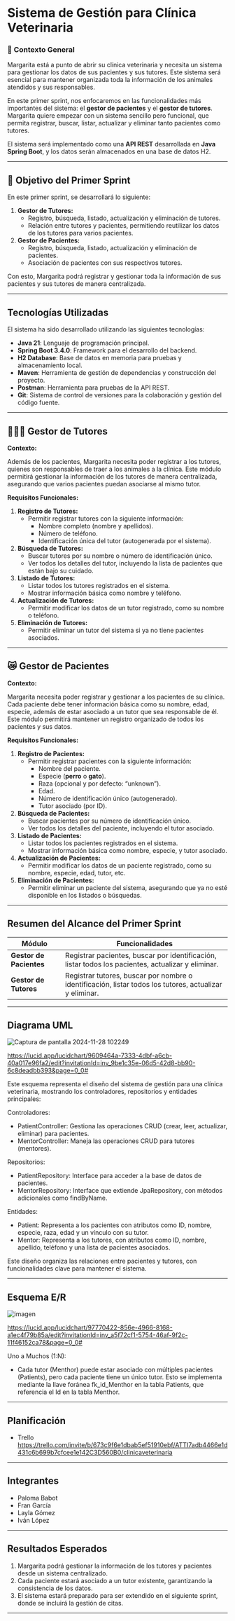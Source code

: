 # Sistema de Gestión para Clínica Veterinaria

### 🏁 **Contexto General**

Margarita está a punto de abrir su clínica veterinaria y necesita un sistema para gestionar los datos de sus pacientes y sus tutores. Este sistema será esencial para mantener organizada toda la información de los animales atendidos y sus responsables.

En este primer sprint, nos enfocaremos en las funcionalidades más importantes del sistema: el **gestor de pacientes** y el **gestor de tutores**. Margarita quiere empezar con un sistema sencillo pero funcional, que permita registrar, buscar, listar, actualizar y eliminar tanto pacientes como tutores.

El sistema será implementado como una **API REST** desarrollada en **Java Spring Boot**, y los datos serán almacenados en una base de datos H2.

---

## 👀 **Objetivo del Primer Sprint**

En este primer sprint, se desarrollará lo siguiente:

1. **Gestor de Tutores:**
    - Registro, búsqueda, listado, actualización y eliminación de tutores.
    - Relación entre tutores y pacientes, permitiendo reutilizar los datos de los tutores para varios pacientes.
2. **Gestor de Pacientes:**
    - Registro, búsqueda, listado, actualización y eliminación de pacientes.
    - Asociación de pacientes con sus respectivos tutores.

Con esto, Margarita podrá registrar y gestionar toda la información de sus pacientes y sus tutores de manera centralizada.

---

## **Tecnologías Utilizadas**

El sistema ha sido desarrollado utilizando las siguientes tecnologías:

- **Java 21**: Lenguaje de programación principal.
- **Spring Boot 3.4.0**: Framework para el desarrollo del backend.
- **H2 Database**: Base de datos en memoria para pruebas y almacenamiento local.
- **Maven**: Herramienta de gestión de dependencias y construcción del proyecto.
- **Postman**: Herramienta para pruebas de la API REST.
- **Git**: Sistema de control de versiones para la colaboración y gestión del código fuente.

---

## 🧑🏽‍🦰 **Gestor de Tutores**

**Contexto:**

Además de los pacientes, Margarita necesita poder registrar a los tutores, quienes son responsables de traer a los animales a la clínica. Este módulo permitirá gestionar la información de los tutores de manera centralizada, asegurando que varios pacientes puedan asociarse al mismo tutor.

**Requisitos Funcionales:**

1. **Registro de Tutores:**
    - Permitir registrar tutores con la siguiente información:
        - Nombre completo (nombre y apellidos).
        - Número de teléfono.
        - Identificación única del tutor (autogenerada por el sistema).
2. **Búsqueda de Tutores:**
    - Buscar tutores por su nombre o número de identificación único.
    - Ver todos los detalles del tutor, incluyendo la lista de pacientes que están bajo su cuidado.
3. **Listado de Tutores:**
    - Listar todos los tutores registrados en el sistema.
    - Mostrar información básica como nombre y teléfono.
4. **Actualización de Tutores:**
    - Permitir modificar los datos de un tutor registrado, como su nombre o teléfono.
5. **Eliminación de Tutores:**
    - Permitir eliminar un tutor del sistema si ya no tiene pacientes asociados.

---

## 😿 **Gestor de Pacientes**

**Contexto:**

Margarita necesita poder registrar y gestionar a los pacientes de su clínica. Cada paciente debe tener información básica como su nombre, edad, especie, además de estar asociado a un tutor que sea responsable de él. Este módulo permitirá mantener un registro organizado de todos los pacientes y sus datos.

**Requisitos Funcionales:**

1. **Registro de Pacientes:**
    - Permitir registrar pacientes con la siguiente información:
        - Nombre del paciente.
        - Especie (**perro** o **gato**).
        - Raza (opcional y por defecto: “unknown”).
        - Edad.
        - Número de identificación único (autogenerado).
        - Tutor asociado (por ID).
2. **Búsqueda de Pacientes:**
    - Buscar pacientes por su número de identificación único.
    - Ver todos los detalles del paciente, incluyendo el tutor asociado.
3. **Listado de Pacientes:**
    - Listar todos los pacientes registrados en el sistema.
    - Mostrar información básica como nombre, especie, y tutor asociado.
4. **Actualización de Pacientes:**
    - Permitir modificar los datos de un paciente registrado, como su nombre, especie, edad, tutor, etc.
5. **Eliminación de Pacientes:**
    - Permitir eliminar un paciente del sistema, asegurando que ya no esté disponible en los listados o búsquedas.

---

## **Resumen del Alcance del Primer Sprint**

| **Módulo**           | **Funcionalidades**                                                                                                                                 |
|-----------------------|-----------------------------------------------------------------------------------------------------------------------------------------------------|
| **Gestor de Pacientes** | Registrar pacientes, buscar por identificación, listar todos los pacientes, actualizar y eliminar.                                                |
| **Gestor de Tutores**   | Registrar tutores, buscar por nombre o identificación, listar todos los tutores, actualizar y eliminar.                                           |

---

## **Diagrama UML**

![Captura de pantalla 2024-11-28 102249](https://github.com/user-attachments/assets/1185712d-4051-47c3-92e0-2bdc9be526e0)

https://lucid.app/lucidchart/9609464a-7333-4dbf-a6cb-40a017e96fa2/edit?invitationId=inv_9be1c35e-06d5-42d8-bb90-6c8deadbb393&page=0_0#


Este esquema representa el diseño del sistema de gestión para una clínica veterinaria, mostrando los controladores, repositorios y entidades principales:

Controladores:

- PatientController: Gestiona las operaciones CRUD (crear, leer, actualizar, eliminar) para pacientes.
- MentorController: Maneja las operaciones CRUD para tutores (mentores).
  
Repositorios:

- PatientRepository: Interface para acceder a la base de datos de pacientes.
- MentorRepository: Interface que extiende JpaRepository, con métodos adicionales como findByName.

Entidades:

- Patient: Representa a los pacientes con atributos como ID, nombre, especie, raza, edad y un vínculo con su tutor.
- Mentor: Representa a los tutores, con atributos como ID, nombre, apellido, teléfono y una lista de pacientes asociados.

Este diseño organiza las relaciones entre pacientes y tutores, con funcionalidades clave para mantener el sistema.

---

## **Esquema E/R**
![imagen](https://github.com/user-attachments/assets/11773bdf-d3fb-4464-add6-9f9e8b12b599)



https://lucid.app/lucidchart/97770422-856e-4966-8168-a1ec4f79b85a/edit?invitationId=inv_a5f72cf1-5754-46af-9f2c-11f46152ca78&page=0_0#

Uno a Muchos (1:N):

- Cada tutor (Menthor) puede estar asociado con múltiples pacientes (Patients), pero cada paciente tiene un único tutor. Esto se implementa mediante la llave foránea fk_id_Menthor en la tabla Patients, que referencia el Id en la tabla Menthor.

---

## **Planificación**

- Trello https://trello.com/invite/b/673c9f6e1dbab5ef51910ebf/ATTI7adb4466e1d431c6b699b7cfcee1e142C3D560B0/clinicaveterinaria

---

## **Integrantes**

- Paloma Babot
- Fran García
- Layla Gómez
- Iván López

---

## **Resultados Esperados**

1. Margarita podrá gestionar la información de los tutores y pacientes desde un sistema centralizado.
2. Cada paciente estará asociado a un tutor existente, garantizando la consistencia de los datos.
3. El sistema estará preparado para ser extendido en el siguiente sprint, donde se incluirá la gestión de citas.

---






